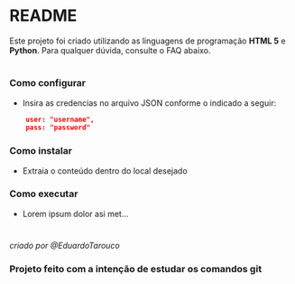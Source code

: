 # README

Este projeto foi criado utilizando as linguagens de programação **HTML 5** e **Python**. Para qualquer dúvida, consulte o FAQ abaixo.
#
### Como configurar
- Insira as credencias no arquivo JSON conforme o indicado a seguir:

```json
    user: "username",
    pass: "password"
```

### Como instalar
- Extraia o conteúdo dentro do local desejado

### Como executar
- Lorem ipsum dolor asi met...

#
*criado por @EduardoTarouco*

### Projeto feito com a intenção de estudar os comandos git